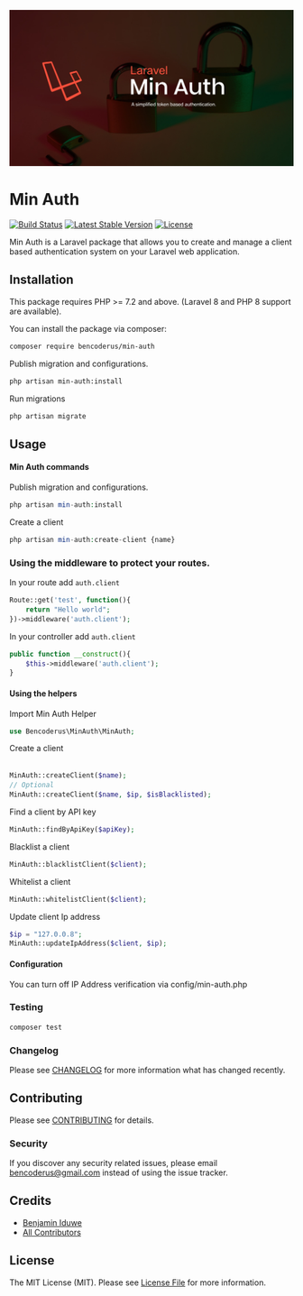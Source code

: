 <p align="center"><img src="/images/preview.jpg" alt="Laravel webhook preview"></p>

# Min Auth

[![Build Status](https://img.shields.io/travis/bencoderus/min-auth/master.svg?style=flat-square)](https://travis-ci.org/bencoderus/min-auth)
[![Latest Stable Version](https://poser.pugx.org/bencoderus/min-auth/v)](//packagist.org/packages/bencoderus/minauth)
[![License](https://poser.pugx.org/bencoderus/min-auth/license)](//packagist.org/packages/bencoderus/minaut)

Min Auth is a Laravel package that allows you to create and manage a client based authentication system on your Laravel web
application.

## Installation

This package requires PHP >= 7.2 and above. (Laravel 8 and PHP 8 support are available).

You can install the package via composer:

```bash
composer require bencoderus/min-auth
```

Publish migration and configurations.

```bash
php artisan min-auth:install
```

Run migrations

```bash
php artisan migrate
```

## Usage

#### Min Auth commands

Publish migration and configurations.

```php
php artisan min-auth:install
```

Create a client

```php
php artisan min-auth:create-client {name}
```

### Using the middleware to protect your routes.

In your route add `auth.client`

```php
Route::get('test', function(){
    return "Hello world";
})->middleware('auth.client');
```

In your controller add `auth.client`

```php
public function __construct(){
    $this->middleware('auth.client');
}
```

#### Using the helpers

Import Min Auth Helper

```php
use Bencoderus\MinAuth\MinAuth;
```

Create a client

```php

MinAuth::createClient($name);
// Optional
MinAuth::createClient($name, $ip, $isBlacklisted);
```

Find a client by API key

```php
MinAuth::findByApiKey($apiKey);
```

Blacklist a client

```php
MinAuth::blacklistClient($client);
```

Whitelist a client

```php
MinAuth::whitelistClient($client);
```

Update client Ip address

```php
$ip = "127.0.0.8";
MinAuth::updateIpAddress($client, $ip);
```

#### Configuration

You can turn off IP Address verification via config/min-auth.php

### Testing

```bash
composer test
```

### Changelog

Please see [CHANGELOG](CHANGELOG.md) for more information what has changed recently.

## Contributing

Please see [CONTRIBUTING](CONTRIBUTING.md) for details.

### Security

If you discover any security related issues, please email bencoderus@gmail.com instead of using the issue tracker.

## Credits

-   [Benjamin Iduwe](https://github.com/bencoderus)
-   [All Contributors](../../contributors)

## License

The MIT License (MIT). Please see [License File](LICENSE.md) for more information.

